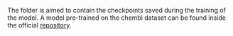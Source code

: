 The folder is aimed to contain the checkpoints saved during the training of the model.
A model pre-trained on the chembl dataset can be found inside the official [repository](https://github.com/wengong-jin/hgraph2graph).